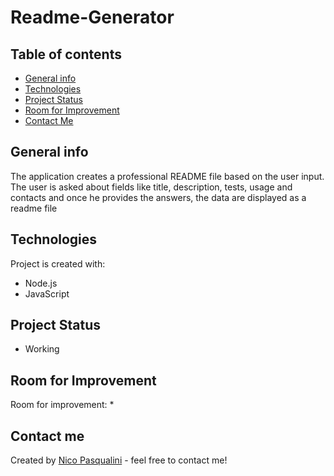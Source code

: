 # Readme-Generator

## Table of contents
* [General info](#general-info)
* [Technologies](#technologies)
* [Project Status](#project-status)
* [Room for Improvement](#room-for-improvement)
* [Contact Me](#contact-me)

## General info

The application creates a professional README file based on the user input. The user is asked about fields like title, description, tests, usage and contacts and once he provides the answers, the data are displayed as a readme file
## Technologies

Project is created with:
* Node.js
* JavaScript

## Project Status
* Working 

## Room for Improvement
Room for improvement:
* 

## Contact me 
Created by [Nico Pasqualini](https://nico749.github.io/Personal-portfolio-/) - feel free to contact me!

